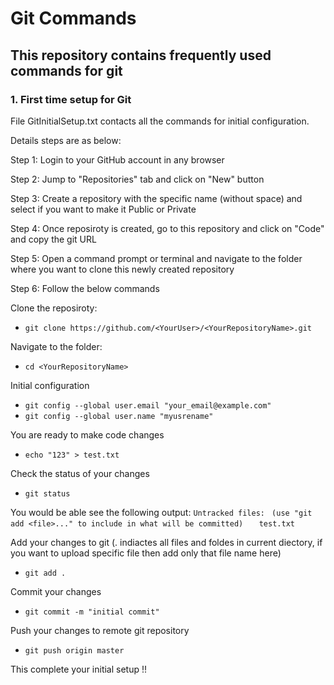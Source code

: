 # Git Commands

## This repository contains frequently used commands for git

### **1. First time setup for Git**

 File GitInitialSetup.txt contacts all the commands for initial configuration.

 Details steps are as below:

  Step 1: Login to your GitHub account in any browser

  Step 2: Jump to "Repositories" tab and click on "New" button

  Step 3: Create a repository with the specific name (without space) and select if you want to make it Public or Private

  Step 4: Once reposiroty is created, go to this repository and click on "Code" and copy the git URL

  Step 5: Open a command prompt or terminal and navigate to the folder where you want to clone this newly created repository

  Step 6: Follow the below commands

   Clone the reposiroty:
   * ```git clone https://github.com/<YourUser>/<YourRepositoryName>.git ```

   Navigate to the folder:
   * ``` cd <YourRepositoryName> ```
  
   Initial configuration
   * ```git config --global user.email "your_email@example.com" ```
   * ```git config --global user.name "myusrename"  ```
   
   You are ready to make code changes
   * ```echo "123" > test.txt ```
   
   Check the status of your changes
   *  ```git status ```
   
   You would be able see the following output:
    ``` Untracked files: ```
    ```  (use "git add <file>..." to include in what will be committed) ```
    ```    test.txt ```
   
   Add your changes to git (. indiactes all files and foldes in current diectory, if you want to upload specific file then add only that file name here)
   * ```git add . ```
   
   Commit your changes
   * ```git commit -m "initial commit" ```
   
   Push your changes to remote git repository
   * ```git push origin master ```
    
This complete your initial setup !!

